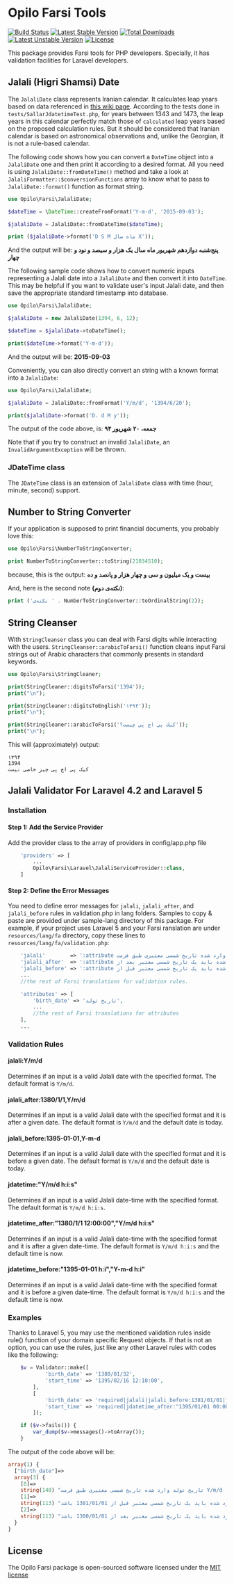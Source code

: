 # Opilo Farsi Tools

[![Build Status](https://travis-ci.org/opilo/farsi.svg)](https://travis-ci.org/opilo/farsi)
[![Latest Stable Version](https://poser.pugx.org/opilo/farsi/v/stable)](https://packagist.org/packages/opilo/farsi)
[![Total Downloads](https://poser.pugx.org/opilo/farsi/downloads)](https://packagist.org/packages/opilo/farsi)
[![Latest Unstable Version](https://poser.pugx.org/opilo/farsi/v/unstable)](https://packagist.org/packages/opilo/farsi)
[![License](https://poser.pugx.org/opilo/farsi/license)](https://packagist.org/packages/opilo/farsi)

This package provides Farsi tools for PHP developers. Specially, it has validation facilities for Laravel developers.
## Jalali (Higri Shamsi) Date
The `JalaliDate` class represents Iranian calendar. It calculates leap years based on data referenced in [this wiki page](https://fa.wikipedia.org/wiki/گاه‌شماری_رسمی_ایران).
According to the tests done in `tests/SallarJdatetimeTest.php`, for years between 1343 and 1473, the leap years in this calendar perfectly match those of `calculated` leap years based on the proposed calculation rules.
But it should be considered that Iranian calendar is based on astronomical observations and, unlike the Georgian, it is not a rule-based calendar.

The following code shows how you can convert a `DateTime` object into a `JalaliDate` one and then print it according to a desired format.
All you need is using `JalaliDate::fromDateTime()` method and take a look at `JalaliFormatter::$conversionFunctions` array to know what to pass to `JalaliDate::format()` function as format string.

```php
use Opilo\Farsi\JalaliDate;

$dateTime = \DateTime::createFromFormat('Y-m-d', '2015-09-03');

$jalaliDate = JalaliDate::fromDateTime($dateTime);

print ($jalaliDate->format('D S M ماه سال X'));
```

And the output will be: **پنج‌شنبه دوازدهم شهریور ماه سال یک هزار و سیصد و نود و چهار**

The following sample code shows how to convert numeric inputs representing a Jalali date into a `JalaliDate` and then convert it into `DateTime`.
This may be helpful if you want to validate user's input Jalali date, and then save the appropriate standard timestamp into database.

```php
use Opilo\Farsi\JalaliDate;

$jalaliDate = new JalaliDate(1394, 6, 12);

$dateTime = $jalaliDate->toDateTime();

print($dateTime->format('Y-m-d'));
```

And the output will be: **2015-09-03**

Conveniently, you can also directly convert an string with a known format into a `JalaliDate`:

```php
use Opilo\Farsi\JalaliDate;

$jalaliDate = JalaliDate::fromFormat('Y/m/d', '1394/6/20');

print($jalaliDate->format('D، d M y'));
```

The output of the code above, is: **جمعه، ۲۰ شهریور ۹۴**

Note that if you try to construct an invalid `JalaliDate`, an `InvalidArgumentException` will be thrown.

### JDateTime class
The `JDateTime` class is an extension of `JalaliDate` class with time (hour, minute, second) support.

## Number to String Converter
If your application is supposed to print financial documents, you probably love this:

```php
use Opilo\Farsi\NumberToStringConverter;

print NumberToStringConverter::toString(21034510);
```
because, this is the output: **بیست و یک میلیون و سی و چهار هزار و پانصد و ده**

And, here is the second note **(نکته‌ی دوم)**:

```php
print ('نکته‌ی ' . NumberToStringConverter::toOrdinalString(2));
```

## String Cleanser
With `StringCleanser` class you can deal with Farsi digits while interacting with the users.
`StringCleanser::arabicToFarsi()` function cleans input Farsi strings out of Arabic characters that commonly presents in standard keywords.

```php
use Opilo\Farsi\StringCleaner;

print(StringCleaner::digitsToFarsi('1394'));
print("\n");

print(StringCleaner::digitsToEnglish('۱۳۹۴'));
print("\n");

print(StringCleaner::arabicToFarsi('كيك پي اچ پي چيست؟'));
print("\n");
```

This will (approximately) output:

    ۱۳۹۴
    1394
    کیک پی اچ پی چیز خاصی نیست

## Jalali Validator For Laravel 4.2 and Laravel 5

### Installation

#### Step 1: Add the Service Provider

Add the provider class to the array of providers in config/app.php file

```php
	'providers' => [
	    ...
        Opilo\Farsi\Laravel\JalaliServiceProvider::class,
	]
```

#### Step 2: Define the Error Messages

You need to define error messages for `jalali`, `jalali_after`, and `jalali_before` rules in validation.php in lang folders. Samples to copy & paste are provided under sample-lang directory of this package.
For example, if your project uses Laravel 5 and your Farsi ranslation are under `resources/lang/fa` directory, copy these lines to `resources/lang/fa/validation.php`:

```php
    'jalali'        => ':attribute وارد شده تاریخ شمسی معتبری طبق فرمت :format نیست (مثال معتبر: :fa-sample).',
    'jalali_after'  => ':attribute وارد شده باید یک تاریخ شمسی معتبر بعد از :date باشد.',
    'jalali_before' => ':attribute وارد شده باید یک تاریخ شمسی معتبر قبل از :date باشد.',
    ...
    //the rest of Farsi translations for validation rules.

    'attributes' => [
        'birth_date' => 'تاریخ تولد',
        ...
        //the rest of Farsi translations for attributes
    ],
    ...
```

### Validation Rules

#### jalali:Y/m/d

Determines if an input is a valid Jalali date with the specified format. The default format is `Y/m/d`.

#### jalali_after:1380/1/1,Y/m/d

Determines if an input is a valid Jalali date with the specified format and it is after a given date. The default format is `Y/m/d` and the default date is today.

#### jalali_before:1395-01-01,Y-m-d

Determines if an input is a valid Jalali date with the specified format and it is before a given date. The default format is `Y/m/d` and the default date is today.

#### jdatetime:"Y/m/d h:i:s"

Determines if an input is a valid Jalali date-time with the specified format. The default format is `Y/m/d h:i:s`.

#### jdatetime_after:"1380/1/1 12:00:00","Y/m/d h:i:s"

Determines if an input is a valid Jalali date-time with the specified format and it is after a given date-time. The default format is `Y/m/d h:i:s` and the default time is now.

#### jdatetime_before:"1395-01-01 h:i","Y-m-d h:i"

Determines if an input is a valid Jalali date-time with the specified format and it is before a given date-time. The default format is `Y/m/d h:i:s` and the default time is now.

### Examples

Thanks to Laravel 5, you may use the mentioned validation rules inside rule() function of your domain specific Request objects.
If that is not an option, you can use the rules, just like any other Laravel rules with codes like the following:

```php
    $v = Validator::make([
            'birth_date' => '1380/01/32',
            'start_time' => '1395/02/16 12:10:00',
        ],
        [
            'birth_date' => 'required|jalali|jalali_before:1381/01/01|jalali_after:1300/01/01,Y/m/d',
            'start_time' => 'required|jdatetime_after:"1395/01/01 00:00:00"|jdatetime_before:"1396/01/01 00:00:00"',
        ]);

    if ($v->fails()) {
        var_dump($v->messages()->toArray());
    }
```

The output of the code above will be:

```php
array(1) {
  ["birth_date"]=>
  array(3) {
    [0]=>
    string(140) "تاریخ تولد وارد شده تاریخ شمسی معتبری طبق فرمت Y/m/d نیست (مثال معتبر: ۱۳۹۴/۹/۱۳)."
    [1]=>
    string(113) "تاریخ تولد وارد شده باید یک تاریخ شمسی معتبر قبل از 1381/01/01 باشد."
    [2]=>
    string(113) "تاریخ تولد وارد شده باید یک تاریخ شمسی معتبر بعد از 1300/01/01 باشد."
  }
}
```

## License

The Opilo Farsi package is open-sourced software licensed under the [MIT license](http://opensource.org/licenses/MIT)